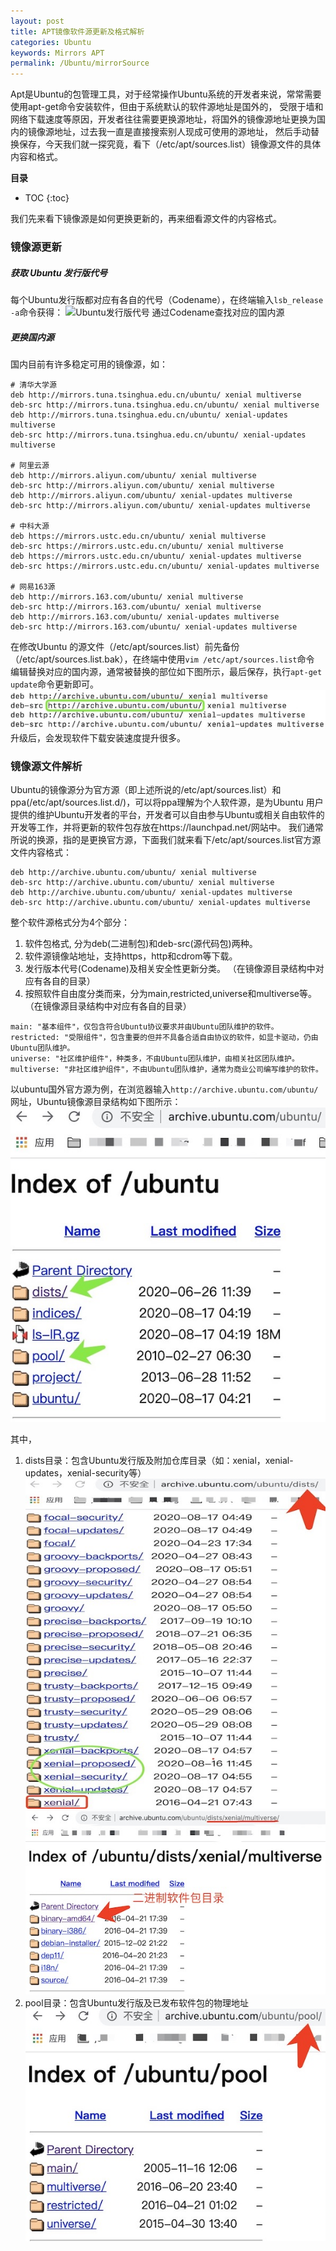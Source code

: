 ```yaml
---
layout: post
title: APT镜像软件源更新及格式解析
categories: Ubuntu
keywords: Mirrors APT
permalink: /Ubuntu/mirrorSource
---
```


Apt是Ubuntu的包管理工具，对于经常操作Ubuntu系统的开发者来说，常常需要使用apt-get命令安装软件，但由于系统默认的软件源地址是国外的，
受限于墙和网络下载速度等原因，开发者往往需要更换源地址，将国外的镜像源地址更换为国内的镜像源地址，过去我一直是直接搜索别人现成可使用的源地址，
然后手动替换保存，今天我们就一探究竟，看下（/etc/apt/sources.list）镜像源文件的具体内容和格式。

**目录**

* TOC
{:toc}

我们先来看下镜像源是如何更换更新的，再来细看源文件的内容格式。

### 镜像源更新
##### 获取 Ubuntu 发行版代号
每个Ubuntu发行版都对应有各自的代号（Codename），在终端输入`lsb_release -a`命令获得：
![Ubuntu发行版代号](/images/posts/ubuntu/ubuntu_codename.jpg "Ubuntu发行版代号")
通过Codename查找对应的国内源

##### 更换国内源
国内目前有许多稳定可用的镜像源，如：
```
# 清华大学源
deb http://mirrors.tuna.tsinghua.edu.cn/ubuntu/ xenial multiverse
deb-src http://mirrors.tuna.tsinghua.edu.cn/ubuntu/ xenial multiverse
deb http://mirrors.tuna.tsinghua.edu.cn/ubuntu/ xenial-updates multiverse
deb-src http://mirrors.tuna.tsinghua.edu.cn/ubuntu/ xenial-updates multiverse

# 阿里云源
deb http://mirrors.aliyun.com/ubuntu/ xenial multiverse
deb-src http://mirrors.aliyun.com/ubuntu/ xenial multiverse
deb http://mirrors.aliyun.com/ubuntu/ xenial-updates multiverse
deb-src http://mirrors.aliyun.com/ubuntu/ xenial-updates multiverse

# 中科大源
deb https://mirrors.ustc.edu.cn/ubuntu/ xenial multiverse
deb-src https://mirrors.ustc.edu.cn/ubuntu/ xenial multiverse
deb https://mirrors.ustc.edu.cn/ubuntu/ xenial-updates multiverse
deb-src https://mirrors.ustc.edu.cn/ubuntu/ xenial-updates multiverse

# 网易163源
deb http://mirrors.163.com/ubuntu/ xenial multiverse
deb-src http://mirrors.163.com/ubuntu/ xenial multiverse
deb http://mirrors.163.com/ubuntu/ xenial-updates multiverse
deb-src http://mirrors.163.com/ubuntu/ xenial-updates multiverse
```
在修改Ubuntu 的源文件（/etc/apt/sources.list）前先备份（/etc/apt/sources.list.bak），在终端中使用`vim /etc/apt/sources.list`命令
编辑替换对应的国内源，通常被替换的部位如下图所示，最后保存，执行`apt-get update`命令更新即可。
![Ubuntu国内镜像源](/images/posts/ubuntu/fast_source.jpg "Ubuntu国内镜像源")
升级后，会发现软件下载安装速度提升很多。

### 镜像源文件解析
Ubuntu的镜像源分为官方源（即上述所说的/etc/apt/sources.list）和ppa(/etc/apt/sources.list.d/)，可以将ppa理解为个人软件源，是为Ubuntu
用户提供的维护Ubuntu开发者的平台，开发者可以自由参与Ubuntu或相关自由软件的开发等工作，并将更新的软件包存放在https://launchpad.net/网站中。
我们通常所说的换源，指的是更换官方源，下面我们就来看下/etc/apt/sources.list官方源文件内容格式：
```
deb http://archive.ubuntu.com/ubuntu/ xenial multiverse
deb-src http://archive.ubuntu.com/ubuntu/ xenial multiverse
deb http://archive.ubuntu.com/ubuntu/ xenial-updates multiverse
deb-src http://archive.ubuntu.com/ubuntu/ xenial-updates multiverse
```
整个软件源格式分为4个部分：
1. 软件包格式, 分为deb(二进制包)和deb-src(源代码包)两种。
2. 软件源镜像站地址，支持https，http和cdrom等下载。
3. 发行版本代号(Codename)及相关安全性更新分类。 （在镜像源目录结构中对应有各自的目录）
4. 按照软件自由度分类而来，分为main,restricted,universe和multiverse等。（在镜像源目录结构中对应有各自的目录）
```
main: "基本组件"，仅包含符合Ubuntu协议要求并由Ubuntu团队维护的软件。
restricted: "受限组件"，包含重要的但并不具备合适自由协议的软件，如显卡驱动，仍由Ubuntu团队维护。
universe: "社区维护组件"，种类多，不由Ubuntu团队维护，由相关社区团队维护。
multiverse: "非社区维护组件"，不由Ubuntu团队维护，通常为商业公司编写维护的软件。
```
以ubuntu国外官方源为例，在浏览器输入`http://archive.ubuntu.com/ubuntu/`网址，Ubuntu镜像源目录结构如下图所示：
![Ubuntu镜像源目录结构](/images/posts/ubuntu/ubuntu_source_dir.jpg "Ubuntu镜像源目录结构")

其中，
1. dists目录：包含Ubuntu发行版及附加仓库目录（如：xenial，xenial-updates，xenial-security等）
![Ubuntu镜像源dists目录结构](/images/posts/ubuntu/ubuntu_dists_dir.jpg "Ubuntu镜像源dists目录结构")
![Ubuntu镜像源二进制软件包](/images/posts/ubuntu/ubuntu_binary_dir.jpg "Ubuntu镜像源二进制软件包")
2. pool目录：包含Ubuntu发行版及已发布软件包的物理地址
![Ubuntu镜像源pool目录结构](/images/posts/ubuntu/ubuntu_pool_dir.jpg "Ubuntu镜像源pool目录结构")
